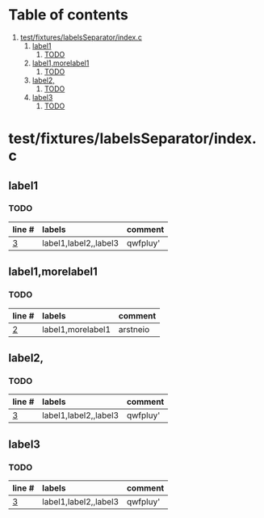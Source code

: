 # Table of contents

1. [test/fixtures/labelsSeparator/index.c](#1-0)
   1. [label1](#2-0)
      1. [TODO](#3-0)
   2. [label1,morelabel1](#2-1)
      1. [TODO](#3-0)
   3. [label2,](#2-2)
      1. [TODO](#3-0)
   4. [label3](#2-3)
      1. [TODO](#3-0)

# test/fixtures/labelsSeparator/index.c<a id="1-0"></a>

## label1<a id="2-0"></a>

### TODO<a id="3-0"></a>

| line # | labels | comment
|:-------|:-------|:-------
| [3](test/fixtures/labelsSeparator/index.c#L3) | label1,label2,,label3 | qwfpluy'

## label1,morelabel1<a id="2-1"></a>

### TODO<a id="3-0"></a>

| line # | labels | comment
|:-------|:-------|:-------
| [2](test/fixtures/labelsSeparator/index.c#L2) | label1,morelabel1 | arstneio

## label2,<a id="2-2"></a>

### TODO<a id="3-0"></a>

| line # | labels | comment
|:-------|:-------|:-------
| [3](test/fixtures/labelsSeparator/index.c#L3) | label1,label2,,label3 | qwfpluy'

## label3<a id="2-3"></a>

### TODO<a id="3-0"></a>

| line # | labels | comment
|:-------|:-------|:-------
| [3](test/fixtures/labelsSeparator/index.c#L3) | label1,label2,,label3 | qwfpluy'
